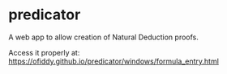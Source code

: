 # predicator
A web app to allow creation of Natural Deduction proofs.

Access it properly at: https://ofiddy.github.io/predicator/windows/formula_entry.html
